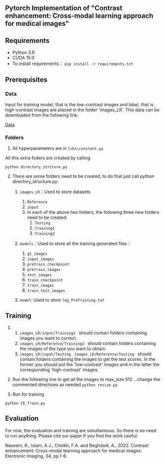 ## Pytorch Implementation of "Contrast enhancement: Cross-modal learning approach for medical images"

## Requirements

- Python 3.6
- CUDA 10.0
- To install requirements：
  `pip install -r requirements.txt`

## Prerequisites

### Data

Input for training model, that is the low-contrast images and label, that is high-contrast images are placed in the folder 'images_LR'.
This data can be downloaded from the following link:

[Data](#https://drive.google.com/file/d/1QU-b8BKOrcgbGCwIoNfgXm_vfVksPMxz/view?usp=sharing)

### Folders

1. All hyperparameters are in `libs\constant.py`


All this extra foders are created by calling

```python directory_strcture.py```


2. There are some folders need to be created, to do that just call python directory_structure.py:
   1. `images_LR`：Used to store datasets
      1. `Reference`
      2. `input`
      3. In each of the above two folders, the following three new folders need to be created:
         1. `Testing`
         2. `Training1`
         3. `Training2`
   2. `models`：Used to store all the training generated files：
      1. `gt_images`
      2. `input_images`
      3. `pretrain_checkpoint`
      4. `pretrain_images`
      5. `test_images`
      6. `train_checkpoint`
      7. `train_images`
      8. `train_test_images`
    
   3. `model`: Used to store `log_PreTraining.txt`

## Training

1. 1. `images_LR/input/Training1 ` should contain folders containing images you want to correct.
   2. `images_LR/Reference/Training2 ` should contain folders containing  the images of the type you want to obtain.
   3. `images_LR/input/Testing ` `images_LR/Reference/Testing ` should contain folders containing the images to get the test scores. In the former you should put the 'low-contrast' images and in the latter the corresponding 'high-contrast' images.

2. Run the following line to get all the images to max_size 512 ...change the commented directoies as needed
```python resize.py ```

3. Run for training   

```python CE_Train.py ```

## Evaluation

For now, the evaluation and training are simultaneous. So there is no need to run anything. 
Please cite our paper if you find the work useful:

Naseem, R., Islam, A.J., Cheikh, F.A. and Beghdadi, A., 2022. Contrast enhancement: Cross-modal learning approach for medical images. Electronic Imaging, 34, pp.1-6.


